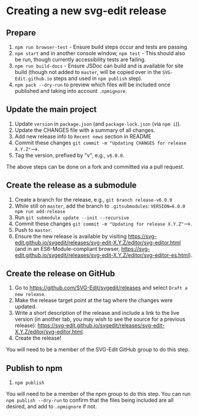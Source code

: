 # Creating a new svg-edit release

## Prepare

1. `npm run browser-test` - Ensure build steps occur and tests are passing
1. `npm start` and in another console window, `npm test` - This should
    also be run, though currently accessibility tests are failing.
1. `npm run build-docs` - Ensure JSDoc can build and is available for site
    build (though not added to `master`, will be copied over in
    the `SVG-Edit.github.io` steps and used in `npm publish` step).
1. `npm pack --dry-run` to preview which files will be included once
    published and taking into account `.npmignore`.

## Update the main project

1. Update `version` in `package.json` (and `package-lock.json` (via `npm i`)).
1. Update the CHANGES file with a summary of all changes.
1. Add new release info to `Recent news` section in README
1. Commit these changes `git commit -m "Updating CHANGES for release X.Y.Z"`-->.
1. Tag the version, prefixed by "v", e.g., `v6.0.0`.

The above steps can be done on a fork and committed via a pull request.

## Create the release as a submodule

1. Create a branch for the release, e.g., `git branch release-v6.0.0`
1. While still on `master`, add the branch to `.gitsubmodules`:
    `VERSION=6.0.0 npm run add-release`
1. Run `git submodule update --init --recursive`
1. Commit these changes `git commit -m "Updating for release X.Y.Z"`-->.
1. Push to `master`.
1. Ensure the new release is available by visiting
    <https://svg-edit.github.io/svgedit/releases/svg-edit-X.Y.Z/editor/svg-editor.html>
    (and in an ES6-Module-compliant browser,
    <https://svg-edit.github.io/svgedit/releases/svg-edit-X.Y.Z/editor/svg-editor-es.html>).

## Create the release on GitHub

1. Go to <https://github.com/SVG-Edit/svgedit/releases> and select
  `Draft a new release`.
1. Make the release target point at the tag where the <!-- makefile and -->
  changes were updated.
1. Write a short description of the release and include a link to the live
  version (in another tab, you may wish to see the source for a previous
  release):
  <https://svg-edit.github.io/svgedit/releases/svg-edit-X.Y.Z/editor/svg-editor.html>.
1. Create the release!

You will need to be a member of the SVG-Edit GitHub group to do this step.

## Publish to npm

1. `npm publish`

You will need to be a member of the npm group to do this step. You can run
`npm publish --dry-run` to confirm that the files being included are all desired,
and add to `.npmignore` if not.
